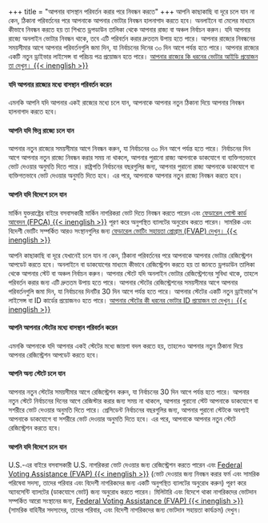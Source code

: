 +++
title = "আপনার বাসস্থান পরিবর্তন করার পরে নিবন্ধন করতে"
+++
আপনি কাছাকাছি বা দূরে চলে যান না কেন, ঠিকানা পরিবর্তনের পরে আপনাকে আপনার ভোটার নিবন্ধন হালনাগাদ করতে হবে। অনলাইনে বা মেলের মাধ্যমে কীভাবে নিবন্ধন করতে হয় তা শিখতে ড্রপডাউন তালিকা থেকে আপনার রাজ্য বা অঞ্চল নির্বাচন করুন। যদি আপনার রাজ্যে অনলাইন ভোটার নিবন্ধন থাকে, তবে এটি পরিবর্তন করার দ্রুততম উপায় হতে পারে। আপনার রাজ্যের নিবন্ধনের সময়সীমার আগে আপনার পরিবর্তনগুলি জমা দিন, যা নির্বাচনের দিনের ৩০ দিন আগে পর্যন্ত হতে পারে। আপনার রাজ্যের একটি নতুন ড্রাইভার লাইসেন্স বা পরিচয় পত্র প্রয়োজন হতে পারে। [আপনার রাজ্যের কি ধরনের ভোটার আইডি প্রয়োজন তা দেখুন। {{< inenglish >}}](https://www.ncsl.org/research/elections-and-campaigns/voter-id.aspx#Laws%20in%20Effect)

#### যদি আপনার রাজ্যের মধ্যে বাসস্থান পরিবর্তন করেন
এমনকি আপনি যদি আপনার একই রাজ্যের মধ্যে চলে যান, আপনাকে আপনার নতুন ঠিকানা দিয়ে আপনার নিবন্ধন হালনাগাদ করতে হবে।

#### আপনি যদি ভিন্ন রাজ্যে চলে যান
আপনার নতুন রাজ্যের সময়সীমার আগে নিবন্ধন করুন, যা নির্বাচনের ৩০ দিন আগে পর্যন্ত হতে পারে। নির্বাচনের দিন আগে আপনার নতুন রাজ্যে নিবন্ধন করার সময় না থাকলে, আপনার পুরানো রাজ্য আপনাকে ডাকযোগে বা ব্যক্তিগতভাবে ভোট দেওয়ার অনুমতি দিতে পারে। রাষ্ট্রপতি নির্বাচনের বছরগুলির জন্য, আপনার পুরানো রাজ্য আপনাকে ডাকযোগে বা ব্যক্তিগতভাবে ভোট দেওয়ার অনুমতি দিতে হবে। এর পরে, আপনাকে আপনার নতুন রাজ্যে নিবন্ধন করতে হবে।

#### আপনি যদি বিদেশে চলে যান
মার্কিন যুক্তরাষ্ট্রের বাইরে বসবাসকারী মার্কিন নাগরিকরা ভোট দিতে নিবন্ধন করতে পারেন এবং [ফেডারেল পোস্ট কার্ড আবেদন (FPCA) {{< inenglish >}}](https://www.fvap.gov/eo/overview/materials/forms) পূরণ করে অনুপস্থিত ব্যালটের অনুরোধ করতে পারেন। সামরিক এবং বিদেশী ভোটিং সম্পর্কিত আরও সংস্থানগুলির জন্য [ফেডারেল ভোটিং সহায়তা প্রোগ্রাম (FVAP) দেখুন। {{< inenglish >}}](https://www.fvap.gov/)


আপনি কাছাকাছি বা দূরে যেখানেই চলে যান না কেন, ঠিকানা পরিবর্তনের পরে আপনাকে আপনার ভোটার রেজিস্ট্রেশন আপডেট করতে হবে। অনলাইনে বা ডাকযোগের মাধ্যমে কীভাবে রেজিস্ট্রেশন করতে হয় তা জানতে ড্রপডাউন তালিকা থেকে আপনার স্টেট বা অঞ্চল নির্বাচন করুন। আপনার স্টেটে যদি অনলাইন ভোটার রেজিস্ট্রেশনের সুবিধা থাকে, তাহলে পরিবর্তন করার জন্য এটি দ্রুততম উপায় হতে পারে। আপনার স্টেটের রেজিস্ট্রেশনের সময়সীমার আগে আপনার পরিবর্তনগুলি জমা দিন, যা নির্বাচনের দিনটির 30 দিন আগে পর্যন্ত হতে পারে। আপনার স্টেটের একটি নতুন ড্রাইভার'স লাইসেন্স বা ID কার্ডের প্রয়োজনও হতে পারে। [আপনার স্টেটের কী ধরনের ভোটার ID প্রয়োজন তা দেখুন। {{< inenglish >}}](https://www.ncsl.org/research/elections-and-campaigns/voter-id.aspx#Laws%20in%20Effect)

#### আপনি আপনার স্টেটের মধ্যে বাসস্থান পরিবর্তন করেন
এমনকি আপনাকে যদি আপনার একই স্টেটের মধ্যে জায়গা বদল করতে হয়, তাহলেও আপনার নতুন ঠিকানা দিয়ে আপনার রেজিস্ট্রেশন আপডেট করতে হবে।

#### আপনি অন্য স্টেটে চলে যান 
আপনার নতুন স্টেটের সময়সীমার আগে রেজিস্ট্রেশন করুন, যা নির্বাচনের 30 দিন আগে পর্যন্ত হতে পারে। আপনার নতুন স্টেটে নির্বাচনের দিনের আগে রেজিস্টার করার জন্য সময় না থাকলে, আপনার পুরানো স্টেট আপনাকে ডাকযোগে বা সশরীরে ভোট দেওয়ার অনুমতি দিতে পারে। প্রেসিডেন্ট নির্বাচনের বছরগুলির জন্য, আপনার পুরানো স্টেটকে অবশ্যই আপনাকে ডাকযোগে বা সশরীরে ভোট দেওয়ার অনুমতি দিতে হবে। এর পরে, আপনাকে আপনার নতুন স্টেটে রেজিস্ট্রেশন করতে হবে। 

#### আপনি যদি বিদেশে চলে যান
U.S.-এর বাইরে বসবাসকারী U.S. নাগরিকরা ভোট দেওয়ার জন্য রেজিস্ট্রেশন করতে পারেন এবং [Federal Voting Assistance (FVAP) {{< inenglish >}}](https://www.fvap.gov/eo/overview/materials/forms) (ভোট দেওয়ার জন্য নিবন্ধন করার ফর্ম এবং সামরিক পরিষেবা সদস্য, তাদের পরিবার এবং বিদেশী নাগরিকদের জন্য একটি অনুপস্থিত ব্যালটের অনুরোধ করুন) পূরণ করে অ্যাবসেন্টি ব্যালটের (ডাকযোগে ভোট) জন্য অনুরোধ করতে পারেন। মিলিটারি এবং বিদেশে থাকা নাগরিকদের ভোটদান সম্পর্কিত আরো সংস্থানের জন্য, [Federal Voting Assistance (FVAP) {{< inenglish >}}](https://www.fvap.gov/eo/overview/materials/forms) (সামরিক বাহিনীর সদস্যদের, তাদের পরিবার, এবং বিদেশী নাগরিকদের জন্য ভোটদান সহায়তা কার্যক্রম) দেখুন।